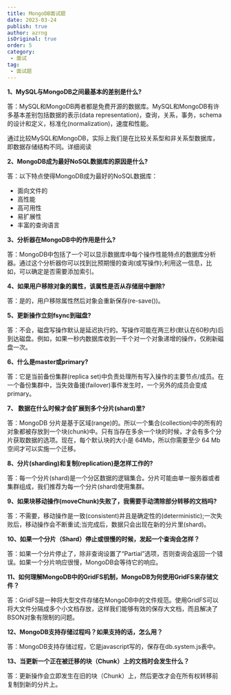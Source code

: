 ```yaml
---
title: MongoDB面试题
date: 2023-03-24
publish: true
author: azrng
isOriginal: true
order: 5
category:
 - 面试
tag:
 - 面试题
---
```


**1、MySQL与MongoDB之间最基本的差别是什么?**

答：MySQL和MongoDB两者都是免费开源的数据库。MySQL和MongoDB有许多基本差别包括数据的表示(data representation)，查询，关系，事务，schema的设计和定义，标准化(normalization)，速度和性能。

通过比较MySQL和MongoDB，实际上我们是在比较关系型和非关系型数据库，即数据存储结构不同。详细阅读

**2、MongoDB成为最好NoSQL数据库的原因是什么?**

答：以下特点使得MongoDB成为最好的NoSQL数据库：

- 面向文件的
- 高性能
- 高可用性
- 易扩展性
- 丰富的查询语言

**3、分析器在MongoDB中的作用是什么?**

答：MongoDB中包括了一个可以显示数据库中每个操作性能特点的数据库分析器。通过这个分析器你可以找到比预期慢的查询(或写操作);利用这一信息，比如，可以确定是否需要添加索引。

**4、如果用户移除对象的属性，该属性是否从存储层中删除?**

答：是的，用户移除属性然后对象会重新保存(re-save())。

**5、更新操作立刻fsync到磁盘?**

答：不会，磁盘写操作默认是延迟执行的。写操作可能在两三秒(默认在60秒内)后到达磁盘。例如，如果一秒内数据库收到一千个对一个对象递增的操作，仅刷新磁盘一次。

**6、什么是master或primary?**

答：它是当前备份集群(replica set)中负责处理所有写入操作的主要节点/成员。在一个备份集群中，当失效备援(failover)事件发生时，一个另外的成员会变成primary。

**7、 数据在什么时候才会扩展到多个分片(shard)里?**

答：MongoDB 分片是基于区域(range)的。所以一个集合(collection)中的所有的对象都被存放到一个块(chunk)中。只有当存在多余一个块的时候，才会有多个分片获取数据的选项。现在，每个默认块的大小是 64Mb，所以你需要至少 64 Mb 空间才可以实施一个迁移。

**8、分片(sharding)和复制(replication)是怎样工作的?**

答：每一个分片(shard)是一个分区数据的逻辑集合。分片可能由单一服务器或者集群组成，我们推荐为每一个分片(shard)使用集群。

**9、如果块移动操作(moveChunk)失败了，我需要手动清除部分转移的文档吗?**

答：不需要，移动操作是一致(consistent)并且是确定性的(deterministic);一次失败后，移动操作会不断重试;当完成后，数据只会出现在新的分片里(shard)。

**10、如果一个分片（Shard）停止或很慢的时候，发起一个查询会怎样？**

答：如果一个分片停止了，除非查询设置了“Partial”选项，否则查询会返回一个错误。如果一个分片响应很慢，MongoDB会等待它的响应。

**11、如何理解MongoDB中的GridFS机制，MongoDB为何使用GridFS来存储文件？**

答：GridFS是一种将大型文件存储在MongoDB中的文件规范。使用GridFS可以将大文件分隔成多个小文档存放，这样我们能够有效的保存大文档，而且解决了BSON对象有限制的问题。

**12、MongoDB支持存储过程吗？如果支持的话，怎么用？**

答：MongoDB支持存储过程，它是javascript写的，保存在db.system.js表中。

**13、当更新一个正在被迁移的块（Chunk）上的文档时会发生什么？**

答：更新操作会立即发生在旧的块（Chunk）上，然后更改才会在所有权转移前复制到新的分片上。